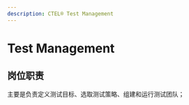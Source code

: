 ```yaml
---
description: CTEL® Test Management
---
```


# Test Management

## 岗位职责

主要是负责定义测试目标、选取测试策略、组建和运行测试团队；

